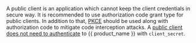 <!-- markdownlint-disable-next-line -->
A public client is an application which cannot keep the client credentials in secure way. It is recommended to use authorization code grant type for public clients. In addition to that, [PKCE](https://datatracker.ietf.org/doc/html/rfc7636) should be used along with authorization code to mitigate code interception attacks. A [public client does not need to authenticate]({{base_path}}/guides/authentication/oidc/implement-auth-code/#get-tokens) to {{ product_name }} with `client_secret`.
